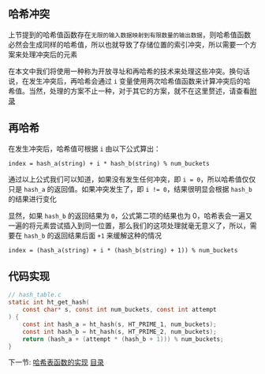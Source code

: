 ## 哈希冲突

上节提到的哈希值函数存在`无限的输入数据映射到有限数量的输出数据`，则哈希值函数必然会生成同样的哈希值，所以也就导致了存储位置的索引冲突，所以需要一个方案来处理冲突后的元素

在本文中我们将使用一种称为开放寻址和再哈希的技术来处理这些冲突。换句话说，在发生冲突后，再哈希会通过 `i` 变量使用两次哈希值函数来计算冲突后的哈希值。当然，处理的方案不止一种，对于其它的方案，就不在这里赘述，请查看[附录](../07-appendix)

## 再哈希

在发生冲突后，哈希值可根据 `i` 由以下公式算出：

```
index = hash_a(string) + i * hash_b(string) % num_buckets
```

通过以上公式我们可以知道，如果没有发生任何冲突，即 `i = 0`，所以哈希值仅仅只是 `hash_a` 的返回值。如果冲突发生了，即 `i != 0`，结果很明显会根据 `hash_b` 的结果进行变化

显然，如果 `hash_b` 的返回结果为 `0`，公式第二项的结果也为 0，哈希表会一遍又一遍的将元素尝试插入到同一位置，那么我们的这项处理就毫无意义了，所以，需要在 `hash_b` 的返回结果后面 `+1` 来缓解这种的情况

```
index = (hash_a(string) + i * (hash_b(string) + 1)) % num_buckets
```

## 代码实现

```c
// hash_table.c
static int ht_get_hash(
    const char* s, const int num_buckets, const int attempt
) {
    const int hash_a = ht_hash(s, HT_PRIME_1, num_buckets);
    const int hash_b = ht_hash(s, HT_PRIME_2, num_buckets);
    return (hash_a + (attempt * (hash_b + 1))) % num_buckets;
}
```

下一节: [哈希表函数的实现](../05-methods)
[目录](/.translations/cn/README.md#目录)
